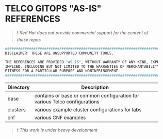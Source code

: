 # TELCO GITOPS "AS-IS" REFERENCES

> :heavy_exclamation_mark: *Red Hat does not provide commercial support for the content of these repos*

```bash
#############################################################################
DISCLAIMER: THESE ARE UNSUPPORTED COMMUNITY TOOLS.

THE REFERENCES ARE PROVIDED "AS IS", WITHOUT WARRANTY OF ANY KIND, EXPRESS OR
IMPLIED, INCLUDING BUT NOT LIMITED TO THE WARRANTIES OF MERCHANTABILITY,
FITNESS FOR A PARTICULAR PURPOSE AND NONINFRINGEMENT.
#############################################################################
```

| Directory | Description                                                               |
|-----------|---------------------------------------------------------------------------|
| base      | contains or base or common configuration for various Telco configurations |
| clusters  | various example cluster configurations for labs                           |
| cnf       | various CNF examples                                                      |


> :heavy_exclamation_mark: *This work is under heavy development*

